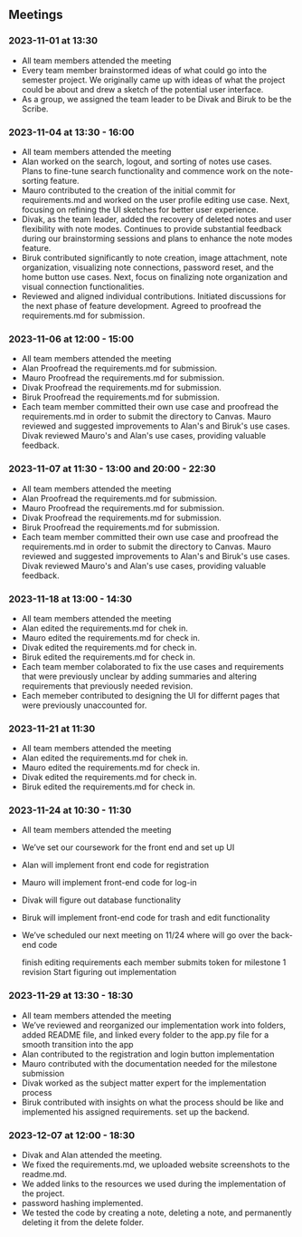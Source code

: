 ## Meetings
### 2023-11-01 at 13:30
- All team members attended the meeting 
- Every team member brainstormed ideas of what could go into the semester project. We originally came up with ideas of what the project could be about and drew a sketch of the potential user interface.
- As a group, we assigned the team leader to be Divak and Biruk to be the Scribe.

### 2023-11-04 at 13:30 - 16:00
- All team members attended the meeting
- Alan worked on the search, logout, and sorting of notes use cases. Plans to fine-tune search functionality and commence work on the note-sorting feature.
- Mauro contributed to the creation of the initial commit for requirements.md and worked on the user profile editing use case. Next, focusing on refining the UI sketches for better user experience.
- Divak, as the team leader, added the recovery of deleted notes and user flexibility with note modes. Continues to provide substantial feedback during our brainstorming sessions and plans to enhance the note modes feature.
- Biruk contributed significantly to note creation, image attachment, note organization, visualizing note connections, password reset, and the home button use cases. Next, focus on finalizing note organization and visual connection functionalities.
- Reviewed and aligned individual contributions. Initiated discussions for the next phase of feature development. Agreed to proofread the requirements.md for submission.

### 2023-11-06 at 12:00 - 15:00
- All team members attended the meeting
- Alan Proofread the requirements.md for submission.
- Mauro Proofread the requirements.md for submission.
- Divak Proofread the requirements.md for submission.
- Biruk Proofread the requirements.md for submission.
- Each team member committed their own use case and proofread the requirements.md in order to submit the directory to Canvas. Mauro reviewed and suggested improvements to Alan's and Biruk's use cases. Divak reviewed Mauro's and Alan's use cases, providing valuable feedback.

### 2023-11-07 at 11:30 - 13:00 and 20:00 - 22:30
- All team members attended the meeting
- Alan Proofread the requirements.md for submission.
- Mauro Proofread the requirements.md for submission.
- Divak Proofread the requirements.md for submission.
- Biruk Proofread the requirements.md for submission.
- Each team member committed their own use case and proofread the requirements.md in order to submit the directory to Canvas. Mauro reviewed and suggested improvements to Alan's and Biruk's use cases. Divak reviewed Mauro's and Alan's use cases, providing valuable feedback.

### 2023-11-18 at 13:00 - 14:30 
- All team members attended the meeting
- Alan edited the requirements.md for chek in.
- Mauro edited the requirements.md for check in.
- Divak edited the requirements.md for check in.
- Biruk edited the requirements.md for check in.
- Each team member colaborated to fix the use cases and requirements that were previously unclear by adding summaries and altering requirements that previously needed revision.
- Each memeber contributed to designing the UI for differnt pages that were previously unaccounted for.  

### 2023-11-21 at 11:30
- All team members attended the meeting
- Alan edited the requirements.md for chek in.
- Mauro edited the requirements.md for check in.
- Divak edited the requirements.md for check in.
- Biruk edited the requirements.md for check in.

### 2023-11-24 at 10:30 - 11:30
- All team members attended the meeting
- We’ve set our coursework for the front end and set up UI 
- Alan will implement front end code for registration 
- Mauro will implement front-end code for log-in
- Divak will figure out database functionality
- Biruk will implement front-end code for trash and edit functionality 
- We’ve scheduled our next meeting on 11/24 where will go over the back-end code

  finish editing requirements
  each member submits token for milestone 1 revision
  Start figuring out implementation


### 2023-11-29 at 13:30 - 18:30
- All team members attended the meeting
- We’ve reviewed and reorganized our implementation work into folders, added README file, and linked every folder to the app.py file for a smooth transition into the app
- Alan contributed to the registration and login button implementation 
- Mauro contributed with the documentation needed for the milestone submission
- Divak worked as the subject matter expert for the implementation process 
- Biruk contributed with insights on what the process should be like and implemented his assigned requirements. set up the backend.  


### 2023-12-07 at 12:00 - 18:30
- Divak and Alan attended the meeting.
- We fixed the requirements.md, we uploaded website screenshots to the readme.md.
- We added links to the resources we used during the implementation of the project.
- password hashing implemented.
- We tested the code by creating a note, deleting a note, and permanently deleting it from the delete folder.
